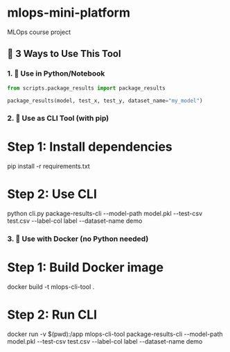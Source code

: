 # mlops-mini-platform
MLOps course project


## 🚀 3 Ways to Use This Tool

### 1. 📓 Use in Python/Notebook

```python
from scripts.package_results import package_results

package_results(model, test_x, test_y, dataset_name="my_model")
```

### 2. 🧪 Use as CLI Tool (with pip)

# Step 1: Install dependencies

pip install -r requirements.txt
# Step 2: Use CLI
python cli.py package-results-cli --model-path model.pkl --test-csv test.csv --label-col label --dataset-name demo

### 3. 🐳 Use with Docker (no Python needed)
# Step 1: Build Docker image
docker build -t mlops-cli-tool .

# Step 2: Run CLI
docker run -v $(pwd):/app mlops-cli-tool package-results-cli --model-path model.pkl --test-csv test.csv --label-col label --dataset-name demo
